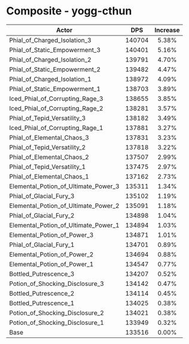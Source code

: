 # Composite - yogg-cthun
| Actor | DPS | Increase |
|---|:---:|:---:|
|Phial_of_Charged_Isolation_3|140704|5.38%|
|Phial_of_Static_Empowerment_3|140401|5.16%|
|Phial_of_Charged_Isolation_2|139791|4.70%|
|Phial_of_Static_Empowerment_2|139482|4.47%|
|Phial_of_Charged_Isolation_1|138972|4.09%|
|Phial_of_Static_Empowerment_1|138703|3.89%|
|Iced_Phial_of_Corrupting_Rage_3|138655|3.85%|
|Iced_Phial_of_Corrupting_Rage_2|138281|3.57%|
|Phial_of_Tepid_Versatility_3|138182|3.49%|
|Iced_Phial_of_Corrupting_Rage_1|137881|3.27%|
|Phial_of_Elemental_Chaos_3|137831|3.23%|
|Phial_of_Tepid_Versatility_2|137818|3.22%|
|Phial_of_Elemental_Chaos_2|137507|2.99%|
|Phial_of_Tepid_Versatility_1|137475|2.97%|
|Phial_of_Elemental_Chaos_1|137162|2.73%|
|Elemental_Potion_of_Ultimate_Power_3|135311|1.34%|
|Phial_of_Glacial_Fury_3|135102|1.19%|
|Elemental_Potion_of_Ultimate_Power_2|135091|1.18%|
|Phial_of_Glacial_Fury_2|134898|1.04%|
|Elemental_Potion_of_Ultimate_Power_1|134894|1.03%|
|Elemental_Potion_of_Power_3|134871|1.01%|
|Phial_of_Glacial_Fury_1|134701|0.89%|
|Elemental_Potion_of_Power_2|134694|0.88%|
|Elemental_Potion_of_Power_1|134547|0.77%|
|Bottled_Putrescence_3|134207|0.52%|
|Potion_of_Shocking_Disclosure_3|134142|0.47%|
|Bottled_Putrescence_2|134114|0.45%|
|Bottled_Putrescence_1|134025|0.38%|
|Potion_of_Shocking_Disclosure_2|134021|0.38%|
|Potion_of_Shocking_Disclosure_1|133949|0.32%|
|Base|133516|0.00%|
